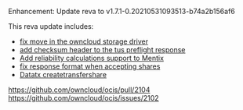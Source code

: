 Enhancement: Update reva to v1.7.1-0.20210531093513-b74a2b156af6 

This reva update includes:
* [fix move in the owncloud storage driver](https://github.com/cs3org/reva/pull/1696)
* [add checksum header to the tus preflight response](https://github.com/cs3org/reva/pull/1702)
* [Add reliability calculations support to Mentix](https://github.com/cs3org/reva/pull/1649)
* [fix response format when accepting shares](https://github.com/cs3org/reva/pull/1724)
* [Datatx createtransfershare](https://github.com/cs3org/reva/pull/1725)

https://github.com/owncloud/ocis/pull/2104
https://github.com/owncloud/ocis/issues/2102

